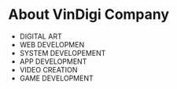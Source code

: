 # About VinDigi Company

* DIGITAL ART
* WEB DEVELOPMEN
* SYSTEM DEVELOPEMENT
* APP DEVELOPMENT
* VIDEO CREATION
* GAME DEVELOPMENT
